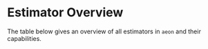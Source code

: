 # Estimator Overview

The table below gives an overview of all estimators in `aeon` and their capabilities.

```{include} estimator_overview_table.md
```
